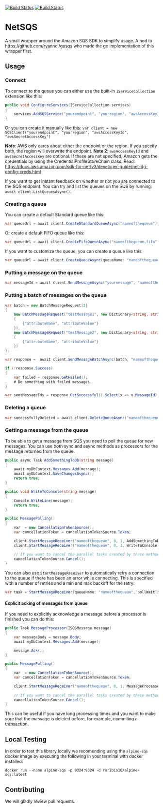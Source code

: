 [![Build Status](https://dev.azure.com/martinhugosvensson/martinhugosvensson/_apis/build/status/LosGlennos.NetSQS?branchName=master)](https://dev.azure.com/martinhugosvensson/martinhugosvensson/_build/latest?definitionId=1&branchName=master) [![Build Status](https://img.shields.io/nuget/v/NetSQS)](https://img.shields.io/nuget/v/NetSQS)

# NetSQS

A small wrapper around the Amazon SQS SDK to simplify usage. A nod to https://github.com/ryannel/gosqs who made the go implementation of this wrapper first.

## Usage

### Connect
To connect to the queue you can either use the built-in `IServiceCollection` extension like this:

```csharp
public void ConfigureServices(IServiceCollection services)
{
    services.AddSQSService("yourendpoint", "yourregion", "awsAccessKeyId", "awsSecretAccessKey");
}
```

Or you can create it manually like this: `var client = new SQSClient("yourendpoint", "yourregion", "awsAccessKeyId", "awsSecretAccessKey")`

**Note**: AWS only cares about either the endpoint or the region. If you specify both, the region will overwrite the endpoint.
**Note 2**: `awsAccessKeyId` and `awsSecretAccessKey` are optional. If these are not specified, Amazon gets the credentials by using the  CredentialProfileStoreChain class. Read: https://docs.aws.amazon.com/sdk-for-net/v3/developer-guide/net-dg-config-creds.html

If you want to get instant feedback on whether or not you are connected to the SQS endpoint. You can try and list the queues on the SQS by running: `await client.ListQueuesAsync()`.

### Creating a queue

You can create a default Standard queue like this:
```csharp
var queueUrl = await client.CreateStandardQueueAsync("nameofthequeue");
```
Or create a default FIFO queue like this:
```csharp
var queueUrl = await client.CreateFifoQueueAsync("nameofthequeue.fifo");
```
If you want to customize the queue, you can create a queue like this:
```csharp
var queueUrl = await client.CreateQueueAsync(queueName: "nameofthequeue", isFifo: false, isEncrypted: false, retentionPeriod: 345600, visibilityTimeout: 30);
```

### Putting a message on the queue
```csharp
var messageId = await client.SendMessageAsync("yourmessage", "nameofthequeue");
```

### Putting a batch of messages on the queue
```csharp
var batch = new BatchMessageRequest[2]
{
    new BatchMessageRequest("testMessage1", new Dictionary<string, string>
    {
        {"attrubuteName", "attributeValue"}
    }),
    new BatchMessageRequest("testMessage2", new Dictionary<string, string>
    {
        {"attrubuteName", "attributeValue"}
    })
};

var response =  await client.SendMessageBatchAsync(batch, "nameofthequeue");

if (!response.Success)
{
    var failed = response.GetFailed();
    # Do something with failed messages.
}

var sentMessageIds = response.GetSuccessful().Select(x => x.MessageId).ToArray();
```

### Deleting a queue
```csharp
var successfullyDeleted = await client.DeleteQueueAsync("nameofthequeue");
```

### Getting a message from the queue
To be able to get a message from SQS you need to poll the queue for new messages. You can use both sync and async methods as processors for the message returned from the queue.

```csharp
public async Task AddSomethingToDb(string message) 
{
    await myDbContext.Messages.Add(message);
    await myDbContext.SaveChangesAsync();
	return true;
}

public void WriteToConsole(string message)
{
    Console.WriteLine(message);
	return true;
}

public MessagePolling() 
{
	var  = new CancellationTokenSource();
	var cancellationToken = cancellationTokenSource.Token;

    client.StartMessageReceiver("nameofthequeue", 0, 1, AddSomethingToDb, cancellationToken);
    client.StartMessageReceiver("nameofthequeue", 0, 1, WriteToConsole, cancellationToken);
    
    // If you want to cancel the parallel tasks created by these methods. Do this:
    cancellationTokenSource.Cancel();
}
```
You can also use `StartMessageReceiver` to automatically retry a connection to the queue if there has been an error while connecting. This is specified with a number of retries and a min and max backoff for the retry:
```csharp
var task = StartMessageReceiver(queueName: "nameofthequeue", pollWaitTime: 0, maxNumberOfMessagesPerPoll: 1, numRetries: 20, minBackOff: 1, maxBackOff: 20, AddSomethingToDb, cancellationToken);
```

#### Explicit acking of messages from queue

If you need to explicitly acknowledge a message before a processor is finished you can do this:

```csharp
public Task MessageProcessor(ISQSMessage message) 
{
	var messageBody = message.Body;
	await myDbContext.Messages.Add(message);

	message.Ack();
}

public MessagePolling() 
{
	var  = new CancellationTokenSource();
	var cancellationToken = cancellationTokenSource.Token;

    client.StartMessageReceiver("nameofthequeue", 0, 1, MessageProcessor, cancellationToken);
    
    // If you want to cancel the parallel tasks created by these methods. Do this:
    cancellationTokenSource.Cancel();
}
```

This can be useful if you have long processing times and you want to make sure that the message is deleted before, for example, commiting a transaction.

## Local Testing
In order to test this library locally we recomending using the `alpine-sqs` docker image by executing the following in your terminal with docker installed: 

```
docker run --name alpine-sqs -p 9324:9324 -d roribio16/alpine-sqs:latest
```

## Contributing
We will gladly review pull requests.
